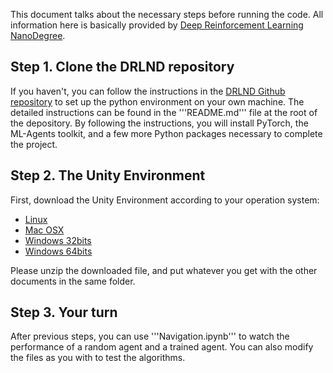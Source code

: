 This document talks about the necessary steps before running the code. All information here is basically provided by [Deep Reinforcement Learning NanoDegree](https://www.udacity.com/course/deep-reinforcement-learning-nanodegree--nd893).

## Step 1. Clone the DRLND repository

If you haven't, you can follow the instructions in the [DRLND Github repository](https://github.com/udacity/deep-reinforcement-learning#dependencies) to set up the python environment on your own machine. The detailed instructions can be found in the '''README.md''' file at the root of the depository. By following the instructions, you will install PyTorch, the ML-Agents toolkit, and a few more Python packages necessary to complete the project.

## Step 2. The Unity Environment

First, download the Unity Environment according to your operation system:

  * [Linux](https://s3-us-west-1.amazonaws.com/udacity-drlnd/P1/Banana/Banana_Linux.zip)
  * [Mac OSX](https://s3-us-west-1.amazonaws.com/udacity-drlnd/P1/Banana/Banana.app.zip)
  * [Windows 32bits](https://s3-us-west-1.amazonaws.com/udacity-drlnd/P1/Banana/Banana_Windows_x86.zip)
  * [Windows 64bits](https://s3-us-west-1.amazonaws.com/udacity-drlnd/P1/Banana/Banana_Windows_x86_64.zip)
  
Please unzip the downloaded file, and put whatever you get with the other documents in the same folder. 

## Step 3. Your turn

After previous steps, you can use '''Navigation.ipynb''' to watch the performance of a random agent and a trained agent. You can also modify the files as you with to test the algorithms.
